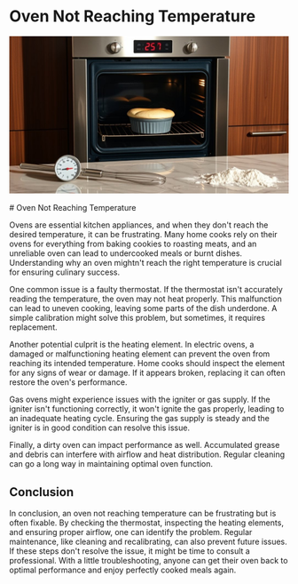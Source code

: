 <h1> Oven Not Reaching Temperature
 </h1><p><img src="/images/oven_failing_to_heat.jpg"></p># Oven Not Reaching Temperature

Ovens are essential kitchen appliances, and when they don't reach the desired temperature, it can be frustrating. Many home cooks rely on their ovens for everything from baking cookies to roasting meats, and an unreliable oven can lead to undercooked meals or burnt dishes. Understanding why an oven mightn't reach the right temperature is crucial for ensuring culinary success.

One common issue is a faulty thermostat. If the thermostat isn't accurately reading the temperature, the oven may not heat properly. This malfunction can lead to uneven cooking, leaving some parts of the dish underdone. A simple calibration might solve this problem, but sometimes, it requires replacement.

Another potential culprit is the heating element. In electric ovens, a damaged or malfunctioning heating element can prevent the oven from reaching its intended temperature. Home cooks should inspect the element for any signs of wear or damage. If it appears broken, replacing it can often restore the oven's performance.

Gas ovens might experience issues with the igniter or gas supply. If the igniter isn't functioning correctly, it won't ignite the gas properly, leading to an inadequate heating cycle. Ensuring the gas supply is steady and the igniter is in good condition can resolve this issue.

Finally, a dirty oven can impact performance as well. Accumulated grease and debris can interfere with airflow and heat distribution. Regular cleaning can go a long way in maintaining optimal oven function.

## Conclusion

In conclusion, an oven not reaching temperature can be frustrating but is often fixable. By checking the thermostat, inspecting the heating elements, and ensuring proper airflow, one can identify the problem. Regular maintenance, like cleaning and recalibrating, can also prevent future issues. If these steps don't resolve the issue, it might be time to consult a professional. With a little troubleshooting, anyone can get their oven back to optimal performance and enjoy perfectly cooked meals again.
